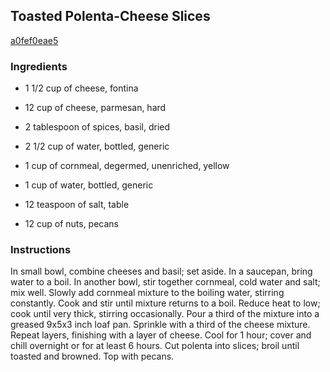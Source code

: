 ## Toasted Polenta-Cheese Slices

[a0fef0eae5](http://www.food.com/recipe/toasted-polenta-cheese-slices-466189)

### Ingredients

 - 1 1/2 cup of cheese, fontina

 - 12 cup of cheese, parmesan, hard

 - 2 tablespoon of spices, basil, dried

 - 2 1/2 cup of water, bottled, generic

 - 1 cup of cornmeal, degermed, unenriched, yellow

 - 1 cup of water, bottled, generic

 - 12 teaspoon of salt, table

 - 12 cup of nuts, pecans

### Instructions

In small bowl, combine cheeses and basil; set aside. In a saucepan, bring water to a boil. In another bowl, stir together cornmeal, cold water and salt; mix well. Slowly add cornmeal mixture to the boiling water, stirring constantly. Cook and stir until mixture returns to a boil. Reduce heat to low; cook until very thick, stirring occasionally. Pour a third of the mixture into a greased 9x5x3 inch loaf pan. Sprinkle with a third of the cheese mixture. Repeat layers, finishing with a layer of cheese. Cool for 1 hour; cover and chill overnight or for at least 6 hours. Cut polenta into slices; broil until toasted and browned. Top with pecans.